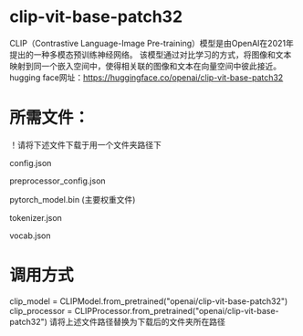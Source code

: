 # clip-vit-base-patch32
CLIP（Contrastive Language-Image Pre-training）模型是由OpenAI在2021年提出的一种多模态预训练神经网络。
该模型通过对比学习的方式，将图像和文本映射到同一个嵌入空间中，使得相关联的图像和文本在向量空间中彼此接近。
hugging face网址：https://huggingface.co/openai/clip-vit-base-patch32
# 所需文件：
！请将下述文件下载于用一个文件夹路径下 

config.json  

preprocessor_config.json  

pytorch_model.bin (主要权重文件) 

tokenizer.json  

vocab.json
# 调用方式
clip_model = CLIPModel.from_pretrained("openai/clip-vit-base-patch32") 
clip_processor = CLIPProcessor.from_pretrained("openai/clip-vit-base-patch32") 
请将上述文件路径替换为下载后的文件夹所在路径
